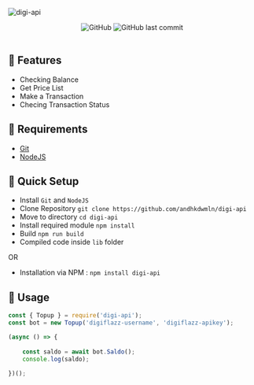 ![digi-api](https://socialify.git.ci/andhkdwmln/digi-api/image?description=1&font=KoHo&forks=1&issues=1&language=1&name=1&owner=1&pattern=Circuit+Board&pulls=1&stargazers=1&theme=Dark)

<div align="center">
  <img alt="GitHub" src="https://img.shields.io/github/license/andhkdwmln/digi-api?style=for-the-badge">
  <img alt="GitHub last commit" src="https://img.shields.io/github/last-commit/andhkdwmln/digi-api?style=for-the-badge">
</div>

<br>


## 🚀 Features

* Checking Balance
* Get Price List
* Make a Transaction
* Checing Transaction Status


## 🚀 Requirements

* [Git](https://git-scm.com/downloads)
* [NodeJS](https://nodejs.org/en/download/prebuilt-installer)


## 🚀 Quick Setup

- Install `Git` and `NodeJS`
- Clone Repository `git clone https://github.com/andhkdwmln/digi-api`
- Move to directory `cd digi-api`
- Install required module `npm install`
- Build `npm run build`
- Compiled code inside `lib` folder

OR

- Installation via NPM : `npm install digi-api`


## 🚀 Usage

``` Javascript
const { Topup } = require('digi-api');
const bot = new Topup('digiflazz-username', 'digiflazz-apikey');

(async () => {
    
    const saldo = await bot.Saldo();
    console.log(saldo);

})();
```